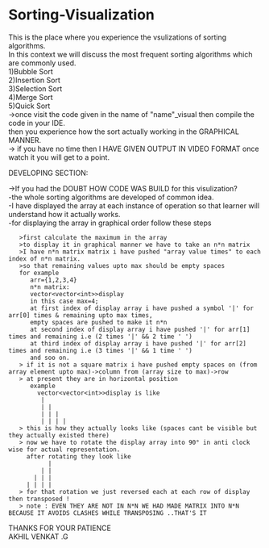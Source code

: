 # Sorting-Visualization
This is the place where you experience the vsulizations of sorting algorithms.  
In this context we will discuss the most frequent sorting algorithms which are commonly used.  
1)Bubble Sort  
2)Insertion Sort  
3)Selection Sort  
4)Merge Sort  
5)Quick Sort  
->once visit the code given in the name of "name"_visual then compile the code in your IDE.  
then you experience how the sort actually working in the GRAPHICAL MANNER.  
-> if you have no time then I HAVE GIVEN OUTPUT IN VIDEO FORMAT once watch it you will get to a point.   


DEVELOPING SECTION:  

->If you had the DOUBT HOW CODE WAS BUILD for this visulization?  
  -the whole sorting algorithms are developed of common idea.  
  -I have displayed the array at each instance of operation so that learner will understand how it actually works.  
  -for displaying the array in graphical order follow these steps  
       
       >first calculate the maximum in the array
       >to display it in graphical manner we have to take an n*n matrix
       >I have n*n matrix matrix i have pushed "array value times" to each index of n*n matrix.
       >so that remaining values upto max should be empty spaces
       for example
          arr={1,2,3,4}
          n*n matrix:
          vector<vector<int>>display
          in this case max=4;
          at first index of display array i have pushed a symbol '|' for arr[0] times & remaining upto max times, 
          empty spaces are pushed to make it n*n
          at second index of display array i have pushed '|' for arr[1] times and remaining i.e (2 times '|' && 2 time ' ')
          at third index of display array i have pushed '|' for arr[2] times and remaining i.e (3 times '|' && 1 time ' ')
          and soo on.
       > if it is not a square matrix i have pushed empty spaces on (from array element upto max)->column from (array size to max)->row 
       > at present they are in horizontal position 
          example
            vector<vector<int>>display is like 
             |
             | |
             | | |
             | | | |
       > this is how they actually looks like (spaces cant be visible but they actually existed there)
       > now we have to rotate the display array into 90° in anti clock wise for actual representation.
         after rotating they look like
               |
             | |
           | | |
         | | | |
       > for that rotation we just reversed each at each row of display then transposed !
       > note : EVEN THEY ARE NOT IN N*N WE HAD MADE MATRIX INTO N*N BECAUSE IT AVOIDS CLASHES WHILE TRANSPOSING ..THAT'S IT
       
  
THANKS FOR YOUR PATIENCE  
AKHIL VENKAT .G
